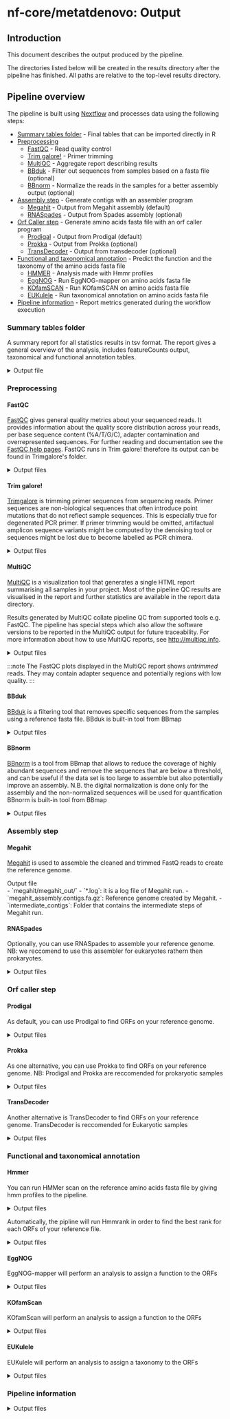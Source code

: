 # nf-core/metatdenovo: Output

## Introduction

This document describes the output produced by the pipeline.

The directories listed below will be created in the results directory after the pipeline has finished. All paths are relative to the top-level results directory.

## Pipeline overview

The pipeline is built using [Nextflow](https://www.nextflow.io/) and processes data using the following steps:

- [Summary tables folder](#summary-tables-folder) - Final tables that can be imported directly in R
- [Preprocessing](#preprocessing)
  - [FastQC](#fastqc) - Read quality control
  - [Trim galore!](#trimgalore) - Primer trimming
  - [MultiQC](#multiqc) - Aggregate report describing results
  - [BBduk](#bbduk) - Filter out sequences from samples based on a fasta file (optional)
  - [BBnorm](#bbnorm) - Normalize the reads in the samples for a better assembly output (optional)
- [Assembly step](#assembly-step) - Generate contigs with an assembler program
  - [Megahit](#megahit) - Output from Megahit assembly (default)
  - [RNASpades](#rnaspades) - Output from Spades assembly (optional)
- [Orf Caller step](#orf-caller-step) - Generate amino acids fasta file with an orf caller program
  - [Prodigal](#prodigal) - Output from Prodigal (default)
  - [Prokka](#prokka) - Output from Prokka (optional)
  - [TransDecoder](#transdecoder) - Output from transdecoder (optional) 
- [Functional and taxonomical annotation](#functional-and-taxonomical-annotation) - Predict the function and the taxonomy of the amino acids fasta file
  - [HMMER](#hmmer) - Analysis made with Hmmr profiles
  - [EggNOG](#eggnog) - Run EggNOG-mapper on amino acids fasta file
  - [KOfamSCAN](#kofamscan) - Run KOfamSCAN on amino acids fasta file
  - [EUKulele](#eukulele) - Run taxonomical annotation on amino acids fasta file
- [Pipeline information](#pipeline-information) - Report metrics generated during the workflow execution

### Summary tables folder

A summary report for all statistics results in tsv format. The report gives a general overview of the analysis, includes featureCounts output, taxonomical and functional annotation tables.
<details markdown="1">
<summary>Output file</summary>

- `summary_tables/`
  - `overall_stats.tsv`: statistics summary report.
  - `*counts.tsv`: summary table for featureCounts outputs
  - `*.tsv`: several tables based on the different combinations of the pipeline. From taxonomical to functional annotation (optional)

</details>

### Preprocessing

#### FastQC

[FastQC](http://www.bioinformatics.babraham.ac.uk/projects/fastqc/) gives general quality metrics about your sequenced reads. It provides information about the quality score distribution across your reads, per base sequence content (%A/T/G/C), adapter contamination and overrepresented sequences. For further reading and documentation see the [FastQC help pages](http://www.bioinformatics.babraham.ac.uk/projects/fastqc/Help/). FastQC runs in Trim galore! therefore its output can be found in Trimgalore's folder.

<details markdown="1">
<summary>Output files</summary>

- `trimgalore/fastqc/`
  - `*_fastqc.html`: FastQC report containing quality metrics for your untrimmed raw fastq files.

</details>

#### Trim galore!

[Trimgalore](https://github.com/FelixKrueger/TrimGalore) is trimming primer sequences from sequencing reads. Primer sequences are non-biological sequences that often introduce point mutations that do not reflect sample sequences. This is especially true for degenerated PCR primer. If primer trimming would be omitted, artifactual amplicon sequence variants might be computed by the denoising tool or sequences might be lost due to become labelled as PCR chimera.

<details markdown="1">
<summary>Output files</summary>

- `trimgalore/`: directory containing log files with retained reads, trimming percentage, etc. for each sample.
  - `*trimming_report.txt`: Report  of read numbers that pass trimgalore.

</details>

#### MultiQC

[MultiQC](http://multiqc.info) is a visualization tool that generates a single HTML report summarising all samples in your project. Most of the pipeline QC results are visualised in the report and further statistics are available in the report data directory.

Results generated by MultiQC collate pipeline QC from supported tools e.g. FastQC. The pipeline has special steps which also allow the software versions to be reported in the MultiQC output for future traceability. For more information about how to use MultiQC reports, see <http://multiqc.info>.

<details markdown="1">
<summary>Output files</summary>

- `multiqc/`
  - `multiqc_report.html`: a standalone HTML file that can be viewed in your web browser.
  - `multiqc_data/`: directory containing parsed statistics from the different tools used in the pipeline.
  - `multiqc_plots/`: directory containing static images from the report in various formats.

</details>

:::note
The FastQC plots displayed in the MultiQC report shows _untrimmed_ reads. They may contain adapter sequence and potentially regions with low quality.
:::

#### BBduk

[BBduk](https://jgi.doe.gov/data-and-tools/software-tools/bbtools/bb-tools-user-guide/bbnorm-guide/) is a filtering tool that removes specific sequences from the samples using a reference fasta file.
BBduk is built-in tool from BBmap

<details markdown="1">
<summary>Output files</summary>

- `bbmap/`
  - `*.bbduk.log`: a text file with the results from BBduk analysis. Number of filtered reads can be seen in this log.

</details>

#### BBnorm

[BBnorm](https://jgi.doe.gov/data-and-tools/software-tools/bbtools/bb-tools-user-guide/bbduk-guide/) is a tool from BBmap that allows to reduce the coverage of highly abundant sequences and remove the sequences that are below a threshold, and can be useful if the data set is too large to assemble but also potentially improve an assembly. N.B. the digital normalization is done only for the assembly and the non-normalized sequences will be used for quantification
BBnorm is built-in tool from BBmap

<details markdown="1">
<summary>Output files</summary>

- `bbmap/bbnorm/logs/`
  - `*.logs`: it is a log file of the bbnorm run

</details>

### Assembly step

#### Megahit

[Megahit](https://github.com/voutcn/megahit) is used to assemble the cleaned and trimmed FastQ reads to create the reference genome.

<summary>Output file</summary>
- `megahit/megahit_out/`
  - `*.log`: it is a log file of Megahit run.
  - `megahit_assembly.contigs.fa.gz`: Reference genome created by Megahit.
  - `intermediate_contigs`: Folder that contains the intermediate steps of Megahit run.
    
</details>

#### RNASpades

Optionally, you can use RNASpades to assemble your reference genome. 
NB: we reccomend to use this assembler for eukaryotes rathern then prokaryotes.

<details markdown="1">
<summary>Output files</summary>

- `rnaspades/`
  - `rnaspades.assembly.gfa.gz`: gfa file output from rnaspades
  - `rnaspades.spades.log`: log file output from rnaspades run
  - `rnaspades.transcripts.fa.gz`: Reference genome created by RNASpades
</details>

### Orf caller step

#### Prodigal

As default, you can use Prodigal to find ORFs on your reference genome. 

<details markdown="1">
<summary>Output files</summary>

- `prodigal/`
  - `*.fna.gz`: nucleotides fasta file output
  - `*.faa.gz`: amino acids fasta file output
  - `*.gff.gz`: genome feature file output

</details>

#### Prokka

As one alternative, you can use Prokka to find ORFs on your reference genome. 
NB: Prodigal and Prokka are reccomended for prokaryotic samples

<details markdown="1">
<summary>Output files</summary>

- `prokka/`
  - `*.ffn.gz`: nucleotides fasta file output
  - `*.faa.gz`: amino acids fasta file output
  - `*.gff.gz`: genome feature file output

</details>

#### TransDecoder

Another alternative is TransDecoder to find ORFs on your reference genome. 
TransDecoder is reccomended for Eukaryotic samples

<details markdown="1">
<summary>Output files</summary>

- `transdecoder/`
  - `*.cds`: nucleotides fasta file output
  - `*.pep`: amino acids fasta file output
  - `*.gff3`: genome feature file output

</details>

### Functional and taxonomical annotation

#### Hmmer

You can run HMMer scan on the reference amino acids fasta file by giving hmm profiles to the pipeline.

<details markdown="1">
<summary>Output files</summary>

- `hmmer/`
  - `*.tbl.gz`: 

</details>

Automatically, the pipline will run Hmmrank in order to find the best rank for each ORFs of your reference file. 

<details markdown="1">
<summary>Output files</summary>

- `hmmrank/`
  - `*.tsv.gz`: tab separeted file with the ranked ORFs for each HMM profile.

</details>

#### EggNOG

EggNOG-mapper will perform an analysis to assign a function to the ORFs

<details markdown="1">
<summary>Output files</summary>

- `eggnog/`
  - `*.emapper.annotations.gz`: A file with the results from the annotation phase. Therefore, each row represents the annotation reported for a given query.
  - `*.emapper.hits.gz`: A file with the results from the search phase, from HMMER, Diamond or MMseqs2.
  - `*.emapper.seed_orthologs.gz`: A file with the results from parsing the hits. Each row links a query with a seed ortholog. This file has the same format independently of which searcher was used, except that it can be in short format (4 fields), or full.

</details>

#### KOfamScan

KOfamScan will perform an analysis to assign a function to the ORFs

<details markdown="1">
<summary>Output files</summary>

- `kofamscan/`
  - `*.kofamscan_output.tsv.gz`: kofamscan output.

</details>

#### EUKulele

EUKulele will perform an analysis to assign a taxonomy to the ORFs
<details markdown="1">
<summary>Output files</summary>

- `eukulele/assembler.orfcaller/mets_full/diamond/`
  - `*.diamond.out.gz`: Diamond output
 - `eukulele/assembler.orfcaller/taxonomy_estimation/`
  - `*-estimated-taxonomy.out.gz`: EUKulele output

</details>

### Pipeline information

<details markdown="1">
<summary>Output files</summary>

- `pipeline_info/`
  - Reports generated by Nextflow: `execution_report.html`, `execution_timeline.html`, `execution_trace.txt` and `pipeline_dag.dot`/`pipeline_dag.svg`.
  - Reports generated by the pipeline: `pipeline_report.html`, `pipeline_report.txt` and `software_versions.yml`. The `pipeline_report*` files will only be present if the `--email` / `--email_on_fail` parameter's are used when running the pipeline.
  - Reformatted samplesheet files used as input to the pipeline: `samplesheet.valid.csv`.
  - Parameters used by the pipeline run: `params.json`.

</details>
